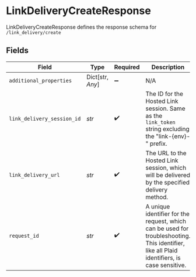 # LinkDeliveryCreateResponse

LinkDeliveryCreateResponse defines the response schema for `/link_delivery/create`


## Fields

| Field                                                                                                                                       | Type                                                                                                                                        | Required                                                                                                                                    | Description                                                                                                                                 |
| ------------------------------------------------------------------------------------------------------------------------------------------- | ------------------------------------------------------------------------------------------------------------------------------------------- | ------------------------------------------------------------------------------------------------------------------------------------------- | ------------------------------------------------------------------------------------------------------------------------------------------- |
| `additional_properties`                                                                                                                     | Dict[str, *Any*]                                                                                                                            | :heavy_minus_sign:                                                                                                                          | N/A                                                                                                                                         |
| `link_delivery_session_id`                                                                                                                  | *str*                                                                                                                                       | :heavy_check_mark:                                                                                                                          | The ID for the Hosted Link session. Same as the `link_token` string excluding the "link-{env}-" prefix.                                     |
| `link_delivery_url`                                                                                                                         | *str*                                                                                                                                       | :heavy_check_mark:                                                                                                                          | The URL to the Hosted Link session, which will be delivered by the specified delivery method.                                               |
| `request_id`                                                                                                                                | *str*                                                                                                                                       | :heavy_check_mark:                                                                                                                          | A unique identifier for the request, which can be used for troubleshooting. This identifier, like all Plaid identifiers, is case sensitive. |